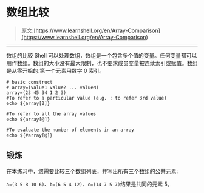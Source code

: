 # 数组比较

> 原文:[https://www.learnshell.org/en/Array-Comparison](https://www.learnshell.org/en/Array-Comparison)

* * *

数组的比较 Shell 可以处理数组，数组是一个包含多个值的变量。任何变量都可以用作数组。数组的大小没有最大限制，也不要求成员变量被连续索引或赋值。数组是从零开始的:第一个元素用数字 0 索引。

```
# basic construct
# array=(value1 value2 ... valueN)
array=(23 45 34 1 2 3)
#To refer to a particular value (e.g. : to refer 3rd value)
echo ${array[2]}

#To refer to all the array values
echo ${array[@]}

#To evaluate the number of elements in an array
echo ${#array[@]} 
```

## 锻炼

在本练习中，您需要比较三个数组列表，并写出所有三个数组的公共元素:

`a=(3 5 8 10 6)`、`b=(6 5 4 12)`、`c=(14 7 5 7)`结果是共同的元素 5。